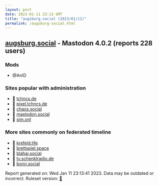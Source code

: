 ```yaml
---
layout: post
date: 2023-01-11 23:13 GMT
title: "augsburg.social (2023/01/11)"
permalink: /augsburg-social.html
---
```



## [augsburg.social](https://augsburg.social) - Mastodon 4.0.2 (reports 228 users)

### Mods
 * @AnID

### Sites popular with administration

* 🐘 [tchncs.de](/tchncs-de.html)
* 🐘 [pixel.tchncs.de](/pixel-tchncs-de.html)
* 🐘 [chaos.social](/chaos-social.html)
* 🐘 [mastodon.social](/mastodon-social.html)
* 🐘 [sim.onl](/sim-onl.html)

### More sites commonly on federated timeline

* 🐘 [krefeld.life](/krefeld-life.html)
* 🐘 [brettspiel.space](/brettspiel-space.html)
* 🐘 [blahaj.social](/blahaj-social.html)
* 🐘 [tv.schenklradio.de](/tv-schenklradio-de.html)
* 🐘 [bonn.social](/bonn-social.html)

Report generated on: Wed Jan 11 23:13:41 2023. Data may be outdated or incorrect.
Ruleset version: [🧁](/version-cupcake)
